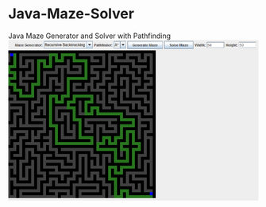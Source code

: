 # Java-Maze-Solver
Java Maze Generator and Solver with Pathfinding
![Logo](./images/mazesolver.png)

